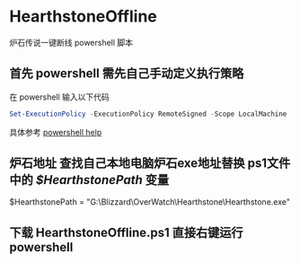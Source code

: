 # HearthstoneOffline
炉石传说一键断线 powershell 脚本

## 首先 powershell 需先自己手动定义执行策略 

在 powershell 输入以下代码
```powershell
Set-ExecutionPolicy -ExecutionPolicy RemoteSigned -Scope LocalMachine
```
具体参考 [powershell help](https://learn.microsoft.com/zh-cn/powershell/module/microsoft.powershell.security/set-executionpolicy?view=powershell-5.1&WT.mc_id=ps-gethelp)


## 炉石地址 查找自己本地电脑炉石exe地址替换 ps1文件中的 *$HearthstonePath* 变量
$HearthstonePath = "G:\Blizzard\OverWatch\Hearthstone\Hearthstone.exe"

## 下载 HearthstoneOffline.ps1 直接右键运行 powershell
